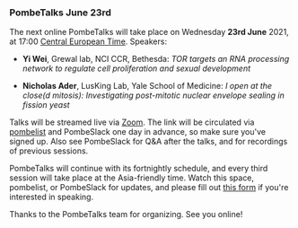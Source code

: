 ### PombeTalks June 23rd
<!-- pombase_flags: frontpage -->
<!-- newsfeed_thumbnail: PombeTalks32px.png -->

The next online PombeTalks will take place on Wednesday **23rd June**
2021, at 17:00 [Central European
Time](https://greenwichmeantime.com/time-zone/europe/european-union/central-european-time/). Speakers:

 - **Yi Wei**, Grewal lab, NCI CCR, Bethesda: *TOR targets an RNA processing network to regulate cell proliferation and sexual development*

 - **Nicholas Ader**, LusKing Lab, Yale School of Medicine: *I open at the close(d mitosis): Investigating post-mitotic nuclear envelope sealing in fission yeast*

Talks will be streamed live via [Zoom](https://zoom.us/). The link
will be circulated via
[pombelist](https://lists.cam.ac.uk/mailman/listinfo/ucam-pombelist)
and PombeSlack one day in advance, so make sure you've signed up. Also
see PombeSlack for Q&A after the talks, and for recordings of previous
sessions.

PombeTalks will continue with its fortnightly schedule, and every
third session will take place at the Asia-friendly time. Watch
this space, pombelist, or PombeSlack for updates, and please fill out
[this form](https://docs.google.com/forms/d/e/1FAIpQLSdjnkJfadUwM2eKIBJBQXeLt3aOfzrQEb3D8lvNym1g93DIRQ/viewform)
if you're interested in speaking.

Thanks to the PombeTalks team for organizing. See you online!


